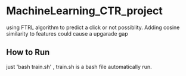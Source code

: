 # MachineLearning_CTR_project
using FTRL algorithm to predict a click or not possiblity. Adding cosine similarity to features could cause a upgarade gap

## How to Run

just 'bash train.sh' , train.sh is a bash file automatically run.
